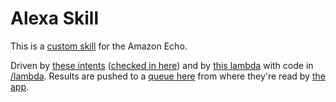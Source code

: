 # Alexa Skill

This is a [custom skill](https://developer.amazon.com/docs/custom-skills/steps-to-build-a-custom-skill.html) for the Amazon Echo.

Driven by [these intents](https://developer.amazon.com/alexa/console/ask/build/custom/amzn1.ask.skill.7153141f-eb07-4394-9548-d9c6fdf7d2d8/development/en_US/json-editor) ([checked in here](./intents/intents.json)) and by [this lambda](https://console.aws.amazon.com/lambda/home?region=us-east-1#/functions/KukaBot?tab=graphA) with code in [/lambda](./lambda). Results are pushed to a [queue here](https://console.aws.amazon.com/sqs/home?region=us-east-1#queue-browser:selected=https://sqs.us-east-1.amazonaws.com/660181231855/KukaBot;prefix=) from where they're read by [the app](Program.cs).
